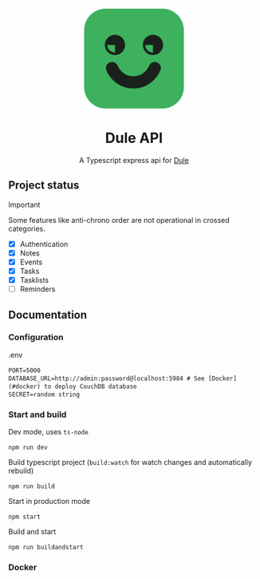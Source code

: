 <div align="center">

<br>

<img src=".github/icon.png" height="200"/>

# Dule API
A Typescript express api for [Dule](https://github.com/withdule/dule)

</div>

## Project status
> [!IMPORTANT]     
>  Some features like anti-chrono order are not operational in crossed categories.
- [x] Authentication
- [x] Notes 
- [x] Events
- [x] Tasks
- [x] Tasklists
- [ ] Reminders

## Documentation

### Configuration
.env
```dotenv
PORT=5000
DATABASE_URL=http://admin:password@localhost:5984 # See [Docker](#docker) to deploy CouchDB database
SECRET=random string
```

### Start and build

Dev mode, uses `ts-node`
```shell
npm run dev
```

Build typescript project (`build:watch` for watch changes and automatically rebuild)
```shell
npm run build
```

Start in production mode
```shell
npm start
```

Build and start
```shell
npm run buildandstart
```

### Docker

[//]: # (TODO)
